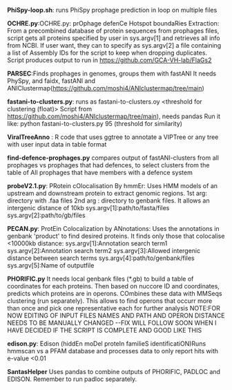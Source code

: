 **PhiSpy-loop.sh**: runs PhiSpy prophage prediction in loop on multiple files

**OCHRE.py**:OCHRE.py: prOphage defenCe Hotspot boundaRies Extraction: From a precombined database of protein sequences from prophages files, script gets all proteins specified by user in sys.argv[1] and retrieves all info from NCBI. If user want, they can to specify as sys.argv[2] a file containing a list of Assembly IDs for the script to keep when dropping duplicates. Script produces output to run in https://github.com/GCA-VH-lab/FlaGs2

**PARSEC**:Finds prophages in genomes, groups them with fastANI It needs PhySpy, and faidx, fastANI and ANIClustermap(https://github.com/moshi4/ANIclustermap/tree/main)

**fastani-to-clusters.py**: runs as fastani-to-clusters.oy <threshold for clustering (float)> Script from https://github.com/moshi4/ANIclustermap/tree/main), needs pandas
Run it like: python fastani-to-clusters.py <anicluster-matrix> 95 (threshold for similarity) <output-file-name>


**ViralTreeAnno** : R code that uses ggtree to annotate a VIPTree or any tree with user input data in table format

**find-defence-prophages.py** compares output of fastANI-clusters from all prophages vs prophages that had defences, to select clusters from the table of All prophages that have members with a defence system

**probeV2.1.py**: PRotein cOlocalisation By hmmEr: Uses HMM models of an upstream and downstream protein to extract genomic regions. 1st arg: directory with .faa files 2nd arg : directory to genbank files. It allows an intergenic distance of 10kb
sys.argv[1]:path/to/fasta/files
sys.argv[2]:path/to/gb/files

**PECAN.py**: ProtEin Colocalization by ANnotations: Uses the annotations in genbank 'product' to find desired proteins. It finds only those that colocalise <10000kb distance:
sys.argv[1]:Annotation search term1
sys.argv[2]:Annotation search term2
sys.argv[3]:Allowed intergenic distance between search terms
sys.argv[4]:path/to/genbank/files
sys.argv[5]:Name of outputfile

**PHORIFIC.py** It needs local genbank files (*.gb) to build a table of coordinates for each proteins. Then based on nuccore ID and coordinates, predicts which proteins are in operons. COmbines these data with MMSeqs clustering (run separately). This allows to find operons that occurr more than once and pick one representative each for further analysis 
NOTE:FOR NOW EDITING OF INPUT FILES  NAMES AND PATH AND OPERON DISTANCE NEEDS TO BE MANUALLY CHANGED --FIX WILL FOLLOW SOON WHEN I HAVE DECIDED IF THE SCRIPT IS COMPLETE AND GOOD LIKE THIS

**edison.py**: Edison (hiddEn moDel proteIn familieS identificatiON)Runs hmmscan vs a PFAM database and processes data to only report hits with e-value <0.01 

**SantasHelper** Uses pandas to combine outputs of PHORIFIC, PADLOC and EDISON. Remember to run padloc separately.

